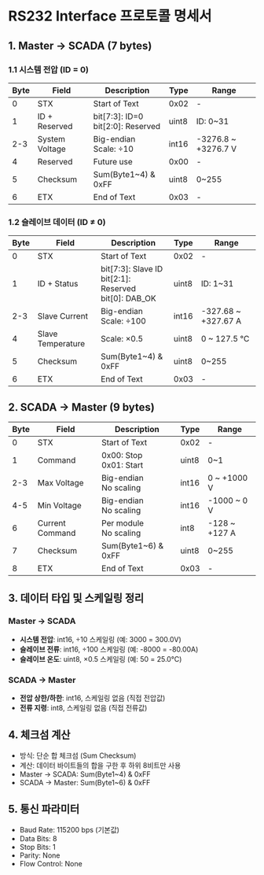 # RS232 Interface 프로토콜 명세서

## 1. Master → SCADA (7 bytes)

### 1.1 시스템 전압 (ID = 0)
| Byte | Field | Description | Type | Range |
|------|-------|-------------|------|---------|
| 0 | STX | Start of Text | 0x02 | - |
| 1 | ID + Reserved | bit[7:3]: ID=0<br>bit[2:0]: Reserved | uint8 | ID: 0~31 |
| 2-3 | System Voltage | Big-endian<br>Scale: ÷10 | int16 | -3276.8 ~ +3276.7 V |
| 4 | Reserved | Future use | 0x00 | - |
| 5 | Checksum | Sum(Byte1~4) & 0xFF | uint8 | 0~255 |
| 6 | ETX | End of Text | 0x03 | - |

### 1.2 슬레이브 데이터 (ID ≠ 0)
| Byte | Field | Description | Type | Range |
|------|-------|-------------|------|---------|
| 0 | STX | Start of Text | 0x02 | - |
| 1 | ID + Status | bit[7:3]: Slave ID<br>bit[2:1]: Reserved<br>bit[0]: DAB_OK | uint8 | ID: 1~31 |
| 2-3 | Slave Current | Big-endian<br>Scale: ÷100 | int16 | -327.68 ~ +327.67 A |
| 4 | Slave Temperature | Scale: ×0.5 | uint8 | 0 ~ 127.5 °C |
| 5 | Checksum | Sum(Byte1~4) & 0xFF | uint8 | 0~255 |
| 6 | ETX | End of Text | 0x03 | - |

## 2. SCADA → Master (9 bytes)

| Byte | Field | Description | Type | Range |
|------|-------|-------------|------|---------|
| 0 | STX | Start of Text | 0x02 | - |
| 1 | Command | 0x00: Stop<br>0x01: Start | uint8 | 0~1 |
| 2-3 | Max Voltage | Big-endian<br>No scaling | int16 | 0 ~ +1000 V |
| 4-5 | Min Voltage | Big-endian<br>No scaling | int16 | -1000 ~ 0 V |
| 6 | Current Command | Per module<br>No scaling | int8 | -128 ~ +127 A |
| 7 | Checksum | Sum(Byte1~6) & 0xFF | uint8 | 0~255 |
| 8 | ETX | End of Text | 0x03 | - |

## 3. 데이터 타입 및 스케일링 정리

### Master → SCADA
- **시스템 전압**: int16, ÷10 스케일링 (예: 3000 = 300.0V)
- **슬레이브 전류**: int16, ÷100 스케일링 (예: -8000 = -80.00A)
- **슬레이브 온도**: uint8, ×0.5 스케일링 (예: 50 = 25.0°C)

### SCADA → Master
- **전압 상한/하한**: int16, 스케일링 없음 (직접 전압값)
- **전류 지령**: int8, 스케일링 없음 (직접 전류값)

## 4. 체크섬 계산
- 방식: 단순 합 체크섬 (Sum Checksum)
- 계산: 데이터 바이트들의 합을 구한 후 하위 8비트만 사용
- Master → SCADA: Sum(Byte1~4) & 0xFF
- SCADA → Master: Sum(Byte1~6) & 0xFF

## 5. 통신 파라미터
- Baud Rate: 115200 bps (기본값)
- Data Bits: 8
- Stop Bits: 1
- Parity: None
- Flow Control: None

